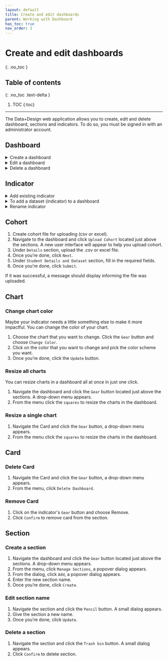 ```yaml
---
layout: default
title: Create and edit dashboards
parent: Working with Dashboard
has_toc: true
nav_order: 3
---
```


# Create and edit dashboards
{: .no_toc }

## Table of contents
{: .no_toc .text-delta }

1. TOC
{:toc}

---

The Data+Design web application allows you to create, edit and delete dashboard, sections and indicators. To do so, you must be signed in with an administrator account.

## Dashboard
<details markdown="block">
  <summary>
  Create a dashboard
  </summary>
  1. To create a new empty dashboard from scratch, click the `Gear` on the main page. Small drop-down menu will open.
  2. Click the `Create Dashboard` from the menu, a small pop-up window will open.
  3. Enter the new dashboard name. You can make it into a default dashboard by clicking the `Default` toggle switch.
  4. Once you’re done, click the `Create` button.
</details>

<details markdown="block">
  <summary>
  Edit a dashboard
  </summary>
  1.	To make changes on a dashboard, open the dashboard first using `Dashboard  Selector` located in the main page.
  2.	Click the `Gear` from the dashboard.
  3.	From the drop-down menu, click `Edit Dashboard`. A popover window will   appear for editing the dashboard.
  4.	Change the name of the dashboard in the name field and then click `Create`.
</details>

<details markdown="block">
  <summary>
  Delete a dashboard
  </summary>
  Warning
  Deleting a dashboard will also remove any sections, indicators and alerts you have configured on that dashboard.
  To delete a dashboard you are currently viewing, follow these steps:
  1.	Click the `Gear` from the dashboard.
  2.	From the drop-down menu, click `Delete Dashboard`, and then click `Confirm` to proceed.
</details>

## Indicator
<details markdown="block">
  <summary>
  Add existing indicator
  </summary>
  Add existing indicator to a section.
  1.	Navigate the dashboard and click the ` plus (+) ` of the section.
  2.	From the drop-down menu, click `Existing`. A pop-over window will appear to help add indicator in the dashboard.
  3.	From the window, click the `Disclosure` button, then choose the indicator.
  4.	Once you’re done, click `Create`.
</details>

<details markdown="block">
  <summary>
  To add a dataset (indicator) to a dashboard
  </summary>
  You can upload external data in a .csv or excel format through the user interface.
  1.	Navigate the section where you want to upload the indicator and click `plus (+) `. A drop-down menu appears.
  2.	Click `Upload` from the menu, a user interface will appear to help you upload the dataset.
  3.	Under `Details` section, import the .csv or excel either by drag and drop or browsing the file from computer and click `Next`.
  4.	Under `Select Columns` section, select the columns that you want to be included in the indicator and click the `Next`.
  5.	Preview the dataset under `Preview` section and click `Next`.
  6.	Select the update mode under `Update Mode` section and click `Next`.
  7.	Under `Name and Describe Your Dataset` section, give the indicator a name and choose the appropriate chart.
  8.	Once you’re done, click the `Update`.
</details>

<details markdown="block">
  <summary>
  Rename indicator
  </summary>
  1.	Navigate the dashboard and click the `Gear` of the indicator. A drop-down menu appears.
  2.	Click `Rename` from the menu, a popover window will appear for editing the name of the indicator.
  3.	In the `Caption` field, type the new name for the indicator. You may also want to put some information in the `Info` text field.
  4.	Click `Update` to apply changes.
</details>

## Cohort
1.	Create cohort file for uploading (csv or excel).
2.	Navigate to the dashboard and click `Upload Cohort` located just above the sections. A new user interface will appear to help you upload cohort.
3.	Under `Details` section, upload the .csv or excel file.
4.	Once you’re done, click `Next`.
5.	Under `Student Details and Dataset` section, fill in the required fields.
6.	Once you’re done, click `Submit`.

If it was successful, a message should display informing the file was uploaded.

## Chart
### Change chart color
Maybe your indicator needs a little something else to make it more impactful. You can change the color of your chart.
1. Choose the chart that you want to change. Click the `Gear` button and choose `Change Color`.
2. Click on the color that you want to change and pick the color scheme you want.
3. Once you’re done, click the `Update` button.

### Resize all charts
You can resize charts in a dashboard all at once in just one click.
1. Navigate the dashboard and click the `Gear` button located just above the sections. A drop-down menu appears.
2. From the menu click the `squares` to resize the charts in the dashboard.

### Resize a single chart
1. Navigate the Card and click the `Gear` button, a drop-down menu appears.
2. From the menu click the `squares` to resize the charts in the dashboard.

## Card
### Delete Card
1. Navigate the Card and click the `Gear` button, a drop-down menu appears.
2. From the menu, click `Delete Dashboard`.

### Remove Card
1. Click on the indicator's `Gear` button and choose Remove.
2. Click `Confirm` to remove card from the section.

## Section
### Create a section
1. Navigate the dashboard and click the `Gear` button located just above the sections. A drop-down menu appears.
2. From the menu, click `Manage Sections`, a popover dialog appears.
3. From the dialog, click `Add`, a popover dialog appears.
4. Enter the new section name.
5. Once you’re done, click `Create`.

### Edit section name
1. Navigate the section and click the `Pencil` button. A small dialog appears.
3. Give the section a new name.
4. Once you’re done, click `Update`.


### Delete a section
1. Navigate the section and click the `Trash bin` button. A small dialog appears.
2. Click `Confirm` to delete section.
